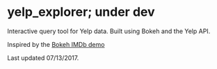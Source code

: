 # yelp_explorer; under dev

Interactive query tool for Yelp data. Built using Bokeh and the Yelp API. 

Inspired by the [Bokeh IMDb demo](https://demo.bokehplots.com/apps/movies)

Last updated 07/13/2017.
